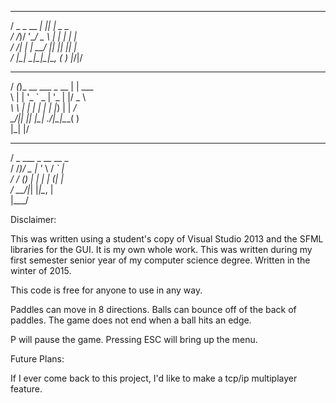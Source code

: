 

   ___          _   _            
  / _ \_ __ ___| |_| |_ _   _    
 / /_)/ '__/ _ \ __| __| | | |   
/ ___/| | |  __/ |_| |_| |_| |_  
\/    |_|  \___|\__|\__|\__, ( ) 
                        |___/|/  
 __ _                 _          
/ _(_)_ __ ___  _ __ | | ___     
\ \| | '_ ` _ \| '_ \| |/ _ \    
_\ \ | | | | | | |_) | |  __/_   
\__/_|_| |_| |_| .__/|_|\___( )  
               |_|          |/   
   ___                           
  / _ \___  _ __   __ _          
 / /_)/ _ \| '_ \ / _` |         
/ ___/ (_) | | | | (_| |         
\/    \___/|_| |_|\__, |         
                  |___/          



Disclaimer:

This was written using a student's copy of Visual Studio 2013 and the SFML libraries for the GUI. 
It is my own whole work. This was written during my first semester senior year of my computer science degree. Written in the
winter of 2015.

This code is free for anyone to use in any way.

Paddles can move in 8 directions. Balls can bounce off of the back of paddles. The game does not end when a ball hits an edge.

P will pause the game. Pressing ESC will bring up the menu. 


Future Plans:

If I ever come back to this project, I'd like to make a tcp/ip multiplayer feature.



